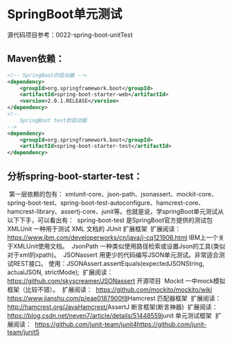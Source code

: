 # SpringBoot单元测试

源代码项目参考：0022-spring-boot-unitTest

## Maven依赖：

```xml
<!-- SpringBoot的启动器 -->
<dependency>
    <groupId>org.springframework.boot</groupId>
    <artifactId>spring-boot-starter-web</artifactId>
    <version>2.0.1.RELEASE</version>
</dependency>
<!--
    SpringBoot test的启动器
-->
<dependency>
    <groupId>org.springframework.boot</groupId>
    <artifactId>spring-boot-starter-test</artifactId>
</dependency>
```

## 分析spring-boot-starter-test：

​	第一层依赖的包有：
​            xmlunit-core、json-path、jsonassert、mockit-core、spring-boot-test、spring-boot-test-autoconfigure、hamcrest-core、hamcrest-library、assertj-core、junit等。
​        也就是说，学springBoot单元测试从以下下手，可以看出有：
​            spring-boot-test 是SpringBoot官方提供的测试包
​            XMLUnit 一种用于测试 XML 文档的 JUnit 扩展框架
​                扩展阅读：https://www.ibm.com/developerworks/cn/java/j-cq121906.html IBM上一个关于XMLUnit使用文档。
​            JsonPath 一种类似使用路径检索或设置Json的工具(类似对于xml的xpath)。
​            JSONassert 用更少的代码编写JSON单元测试。非常适合测试REST接口。
​                使用：JSONAssert.assertEquals(expectedJSONString, actualJSON, strictMode);
​                扩展阅读：https://github.com/skyscreamer/JSONassert 开源项目
​            Mockit 一中mock模拟框架（比较不错）。
​                扩展阅读：
​                    https://github.com/mockito/mockito/wiki
​                    https://www.jianshu.com/p/eae0187900f8
​            Hamcrest 匹配器框架
​                扩展阅读： http://hamcrest.org/JavaHamcrest/
​            AssertJ 断言框架(断言神器)
​                扩展阅读：
​                    https://blog.csdn.net/neven7/article/details/51448559
​            junit 单元测试框架
​                扩展阅读：
​                    https://github.com/junit-team/junit4
​                    https://github.com/junit-team/junit5